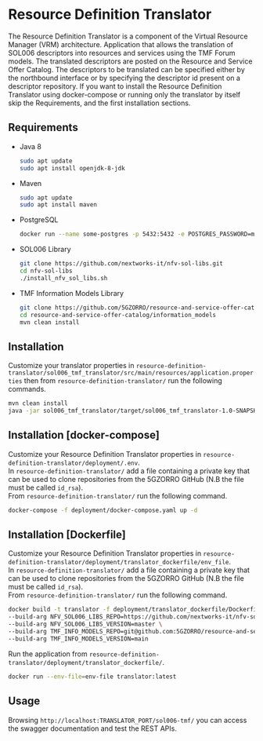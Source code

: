 # Resource Definition Translator
The Resource Definition Translator is a component of the Virtual Resource Manager (VRM) architecture.
Application that allows the translation of SOL006 descriptors into resources and services using the TMF Forum models.
The translated descriptors are posted on the Resource and Service Offer Catalog. The descriptors to be translated can be
specified either by the northbound interface or by specifying the descriptor id present on a descriptor repository.
If you want to install the Resource Definition Translator using docker-compose or running only the translator by itself 
skip the Requirements, and the first installation sections.
## Requirements 
- Java 8
  ```bash
  sudo apt update
  sudo apt install openjdk-8-jdk
  ```
- Maven
  ```bash
  sudo apt update
  sudo apt install maven
  ```
- PostgreSQL
  ```bash
  docker run --name some-postgres -p 5432:5432 -e POSTGRES_PASSWORD=mysecretpassword -d postgres
  ```
- SOL006 Library
  ```bash
  git clone https://github.com/nextworks-it/nfv-sol-libs.git
  cd nfv-sol-libs
  ./install_nfv_sol_libs.sh
  ```
- TMF Information Models Library
  ```bash
  git clone https://github.com/5GZORRO/resource-and-service-offer-catalog.git
  cd resource-and-service-offer-catalog/information_models
  mvn clean install
  ```
## Installation
Customize your translator properties in 
```resource-definition-translator/sol006_tmf_translator/src/main/resources/application.properties``` 
then from ```resource-definition-translator/``` run the following commands.
```bash
mvn clean install
java -jar sol006_tmf_translator/target/sol006_tmf_translator-1.0-SNAPSHOT.jar
```

## Installation [docker-compose]
Customize your Resource Definition Translator properties in ```resource-definition-translator/deployment/.env```. </br>
In ```resource-definition-translator/``` add a file containing a private key that can be used to clone repositories
from the 5GZORRO GitHub (N.B the file must be called ```id_rsa```). </br>
From ```resource-definition-translator/``` run the following command.
```bash
docker-compose -f deployment/docker-compose.yaml up -d
```

## Installation [Dockerfile]
Customize your Resource Definition Translator properties in 
```resource-definition-translator/deployment/translator_dockerfile/env_file```. </br>
In ```resource-definition-translator/``` add a file containing a private key that can be used to clone repositories
from the 5GZORRO GitHub (N.B the file must be called ```id_rsa```). </br>
From ```resource-definition-translator/``` run the following command.
```bash
docker build -t translator -f deployment/translator_dockerfile/Dockerfile . \
--build-arg NFV_SOL006_LIBS_REPO=https://github.com/nextworks-it/nfv-sol-libs.git \
--build-arg NFV_SOL006_LIBS_VERSION=master \
--build-arg TMF_INFO_MODELS_REPO=git@github.com:5GZORRO/resource-and-service-offer-catalog.git \
--build-arg TMF_INFO_MODELS_VERSION=main
```
Run the application from ```resource-definition-translator/deployment/translator_dockerfile/```.
```bash
docker run --env-file=env-file translator:latest
```

## Usage
Browsing `http://localhost:TRANSLATOR_PORT/sol006-tmf/` you can access the swagger documentation and test the REST APIs.


